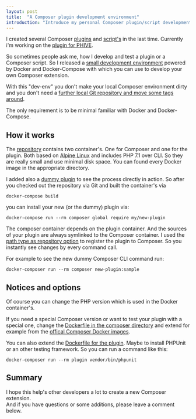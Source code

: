```yaml
---
layout: post
title:  "A Composer plugin development environment"
introduction: "Introduce my personal Composer plugin/script development environment."
---
```


I created several Composer [plugins](https://github.com/tommy-muehle/composer-tool-installer-plugin) and [script's](https://github.com/tommy-muehle/tooly-composer-script) in the last time.
Currently i'm working on the [plugin for PHIVE](https://github.com/phar-io/composer-plugin).

So sometimes people ask me, how I develop and test a plugin or a Composer script.
So I released a [small development environment](https://github.com/tommy-muehle/php-composer-plugin-devenv) powered by Docker and Docker-Compose with which you can
use to develop your own Composer extension.

With this "dev-env" you don't make your local Composer environment dirty and you don't need a
[further local Git repository and move some tags around](http://stackoverflow.com/questions/22935567/test-and-debug-composer-plugins).

The only requirement is to be minimal familiar with Docker and Docker-Compose.

## How it works

The [repository](https://github.com/tommy-muehle/php-composer-plugin-devenv) contains two container's. One for Composer and one for the plugin.
Both based on [Alpine Linux](https://alpinelinux.org/) and includes PHP 7.1 over CLI. So they are really small and use minimal disk space.
You can found every Docker image in the appropriate directory.

I added also a [dummy plugin](https://github.com/tommy-muehle/php-composer-plugin-devenv/tree/master/plugin/src) to see the process directly in action.
So after you checked out the repository via Git and built the container's via

```
docker-compose build
```

you can install your new (or the dummy) plugin via:

```
docker-compose run --rm composer global require my/new-plugin
```

The composer container depends on the plugin container. And the sources of your plugin are always symlinked 
to the Composer container. I used the [path type as repository option](https://getcomposer.org/doc/05-repositories.md#path) to register the plugin to Composer.
So you instantly see changes by every command call.

For example to see the new dummy Composer CLI command run:

```
docker-composer run --rm composer new-plugin:sample
```

## Notices and options

Of course you can change the PHP version which is used in the Docker container's.

If you need a special Composer version or want to test your plugin with a special one,
change the [Dockerfile in the composer directory](https://github.com/tommy-muehle/php-composer-plugin-devenv/blob/master/composer/Dockerfile) and extend for example from the [offical Composer Docker images](https://hub.docker.com/r/composer/composer/).

You can also extend the [Dockerfile for the plugin](https://github.com/tommy-muehle/php-composer-plugin-devenv/blob/master/plugin/Dockerfile). Maybe to install PHPUnit or an 
other testing framework. So you can run a command like this:

```
docker-composer run --rm plugin vendor/bin/phpunit
```

## Summary

I hope this help's other developers a lot to create a new Composer extension.  
And if you have questions or some additions, please leave a comment below.
